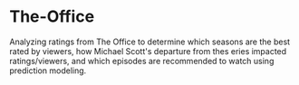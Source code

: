 # The-Office
Analyzing ratings from The Office to determine which seasons are the best rated by viewers, how Michael Scott's departure from thes eries impacted ratings/viewers, and which episodes are recommended to watch using prediction modeling.
